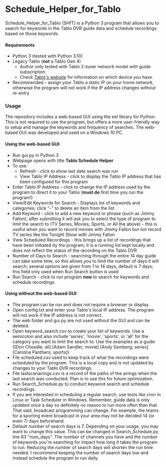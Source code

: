 # Schedule_Helper_for_Tablo
Schedule_Helper_for_Tablo (SHfT) is a Python 3 program that allows you to search for keywords in the Tablo DVR guide data and schedule recordings based on those keywords.  
#### Requirements
* Python 3 (tested with Python 3.10)
* Legacy Tablo (**not** a Tablo Gen 4)
	* Author only tested with Tablo 2-tuner network model with guide subscription
 	* Check <a href=https://support.tablotv.com/hc/en-us/articles/15541820674580-Tablo-FAQs-A-Comprehensive-List#01HYXXXZGRASM22WPFAYZSMNC5>Tablo's website</a> for information on which device you have.  
* Recommended - assign your Tablo a static IP on your home network, otherwise the program will not work if the IP address changes without re-entry

### Usage
The repository includes a web-based GUI using the eel library for Python.  This is not required to use the program, but offers a more user-friendly way to setup and manage the keywords and frequency of searches.  The web-based GUI was developed and used on a Windows 10 PC.

#### Using the web-based GUI:
* Run gui.py in Python 3
* Webpage opens with title **Tablo Schedule Helper**
* To use:
	* Refresh - click to show last date search was run
	* View Tablo IP Address - click to display the Tablo IP address that has been configured for this program
* Enter Tablo IP Address - click to change the IP address used by the program to direct it to your Tablo (**must do** first time you run the program!)
* View/Edit Keywords for Search - Displays list of keywords and categories; click "-" to delete an item from the list
* Add Keyword - click to add a new keyword or phrase (such as Jimmy Fallon); after submitting it will ask you to select the type of program to limit the search to (TV Series, Movies, Sports, or All the above) - this is useful when you want to record movies with Jimmy Fallon but not record TV series like the Tonight Show with Jimmy Fallon
* View Scheduled Recordings - this brings up a list of recordings that have been initiated by the program; it is a running list kept locally and does not reflect the status of the recording on the Tablo DVR
* Number of Days to Search - searching through the entire 14 day guide can take some time, so this allows you to limit the number of days it will search; several options are given from 1 to 14 days; default is 7 days; this field only used when Run Search button is used
* Run Search - click to run program **now** to search for keywords and schedule recordings

#### Using without the web-based GUI:
* The program can be run and does not require a browser or display.  
* Open config.txt and enter your Tablo's local IP address.  The program will not work if the IP address is not correct.  
* The web folder and gui.py are not used without the GUI and can be deleted.  
* Open keyword_search.csv to create your list of keywords.  Use a semicolon and also include 'series', 'movie', 'sports', or 'all' for the category you want to limit the search to.  Use the examples as a guide ([Don Cheadle; all] [Adam Sandler; movie] [Andy Samberg; series] [Carolina Panthers; sports])
* File scheduled.csv used to keep track of what the recordings were scheduled by the program.  This is a local copy and is not updated by changes to your Tablo DVR recordings.
* File lastscanairings.csv is a record of the paths of the airings when the last search was conducted.  Plan is to use this for future optimization.
* Run Search_Schedule.py to conduct keyword search and schedule recordings.  
* If you are interested in scheduling a regular search, use tools like cron in Linux or Task Scheduler in Windows.  Remember, guide data is only updated once a day so definitely no reason to run more often than that.  That said, broadcast programming can change.  For example, the teams for a sporting event broadcast in your area may not be decided 14 (or even 7) days beforehand.  
* Default number of search days is 7.  Depending on your usage, you may want to change this value.  This can be changed in Search_Schedule.py line 63 "num_days".  The number of channels you have and the number of keywords you're searching for impact how long it takes the program to run.  Reducing the number of search days will shorten the run time needed.  I recommend keeping the number of search days low and instead schedule the program to run daily.  
